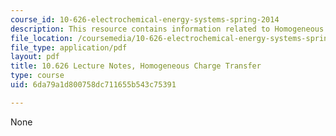 ```yaml
---
course_id: 10-626-electrochemical-energy-systems-spring-2014
description: This resource contains information related to Homogeneous Charge Transfer.
file_location: /coursemedia/10-626-electrochemical-energy-systems-spring-2014/6da79a1d800758dc711655b543c75391_MIT10_626S14_S11lec22.pdf
file_type: application/pdf
layout: pdf
title: 10.626 Lecture Notes, Homogeneous Charge Transfer
type: course
uid: 6da79a1d800758dc711655b543c75391

---
```

None